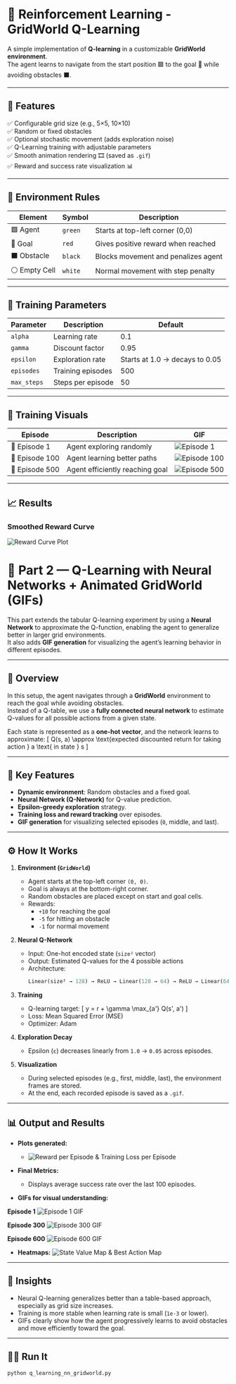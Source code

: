 # 🧠 Reinforcement Learning - GridWorld Q-Learning

A simple implementation of **Q-learning** in a customizable **GridWorld environment**.  
The agent learns to navigate from the start position 🟩 to the goal 🎯 while avoiding obstacles ⬛.

---

## 🚀 Features

✅ Configurable grid size (e.g., 5×5, 10×10)  
✅ Random or fixed obstacles  
✅ Optional stochastic movement (adds exploration noise)  
✅ Q-Learning training with adjustable parameters  
✅ Smooth animation rendering 🎞 (saved as `.gif`)  
✅ Reward and success rate visualization 📊

---

## 🧩 Environment Rules

| Element | Symbol | Description |
|----------|---------|-------------|
| 🟩 Agent | `green` | Starts at top-left corner (0,0) |
| 🎯 Goal | `red` | Gives positive reward when reached |
| ⬛ Obstacle | `black` | Blocks movement and penalizes agent |
| ⚪ Empty Cell | `white` | Normal movement with step penalty |

---

## 🧮 Training Parameters

| Parameter | Description | Default |
|------------|--------------|----------|
| `alpha` | Learning rate | 0.1 |
| `gamma` | Discount factor | 0.95 |
| `epsilon` | Exploration rate | Starts at 1.0 → decays to 0.05 |
| `episodes` | Training episodes | 500 |
| `max_steps` | Steps per episode | 50 |

---

## 🎥 Training Visuals

| Episode | Description | GIF |
|----------|--------------|-----|
| 🏁 Episode 1 | Agent exploring randomly | ![Episode 1](figs/gridworld_6x6_ep0.gif) |
| 🧭 Episode 100 | Agent learning better paths | ![Episode 100](figs/gridworld_6x6_ep250.gif) |
| 🥇 Episode 500 | Agent efficiently reaching goal | ![Episode 500](figs/gridworld_6x6_ep499.gif) |


---

## 📈 Results

### Smoothed Reward Curve
![Reward Curve Plot](figs/Figure_1.png)




# 🧠 Part 2 — Q-Learning with Neural Networks + Animated GridWorld (GIFs)

This part extends the tabular Q-learning experiment by using a **Neural Network** to approximate the Q-function, enabling the agent to generalize better in larger grid environments.  
It also adds **GIF generation** for visualizing the agent’s learning behavior in different episodes.

---

## 🚀 Overview

In this setup, the agent navigates through a **GridWorld** environment to reach the goal while avoiding obstacles.  
Instead of a Q-table, we use a **fully connected neural network** to estimate Q-values for all possible actions from a given state.

Each state is represented as a **one-hot vector**, and the network learns to approximate:
\[
Q(s, a) \approx \text{expected discounted return for taking action } a \text{ in state } s
\]

---

## 🧩 Key Features

- **Dynamic environment**: Random obstacles and a fixed goal.
- **Neural Network (Q-Network)** for Q-value prediction.
- **Epsilon-greedy exploration** strategy.
- **Training loss and reward tracking** over episodes.
- **GIF generation** for visualizing selected episodes (`0`, middle, and last).

---

## ⚙️ How It Works

1. **Environment (`GridWorld`)**
   - Agent starts at the top-left corner `(0, 0)`.
   - Goal is always at the bottom-right corner.
   - Random obstacles are placed except on start and goal cells.
   - Rewards:
     - `+10` for reaching the goal  
     - `-5` for hitting an obstacle  
     - `-1` for normal movement  

2. **Neural Q-Network**
   - Input: One-hot encoded state (`size²` vector)
   - Output: Estimated Q-values for the 4 possible actions
   - Architecture:
     ```python
     Linear(size² → 128) → ReLU → Linear(128 → 64) → ReLU → Linear(64 → 4)
     ```

3. **Training**
   - Q-learning target:
     \[
     y = r + \gamma \max_{a'} Q(s', a')
     \]
   - Loss: Mean Squared Error (MSE)
   - Optimizer: Adam

4. **Exploration Decay**
   - Epsilon (`ε`) decreases linearly from `1.0` → `0.05` across episodes.

5. **Visualization**
   - During selected episodes (e.g., first, middle, last), the environment frames are stored.
   - At the end, each recorded episode is saved as a `.gif`.

---

## 📊 Output and Results

- **Plots generated:**
  - ![Reward per Episode & Training Loss per Episode](figs/Figure_2.png)  

- **Final Metrics:**
  - Displays average success rate over the last 100 episodes.

- **GIFs for visual understanding:**

**Episode 1**
![Episode 1 GIF](figs/nn_gridworld_ep1.gif)  

**Episode 300**
![Episode 300 GIF](figs/nn_gridworld_ep301.gif)  

**Episode 600**
![Episode 600 GIF](figs/nn_gridworld_ep600.gif)  

- **Heatmaps:**
![State Value Map & Best Action Map](figs/Figure_5.png)  
  

---

## 🧠 Insights

- Neural Q-learning generalizes better than a table-based approach, especially as grid size increases.
- Training is more stable when learning rate is small (`1e-3` or lower).
- GIFs clearly show how the agent progressively learns to avoid obstacles and move efficiently toward the goal.

---

## 🏃‍♂️ Run It

```bash
python q_learning_nn_gridworld.py

